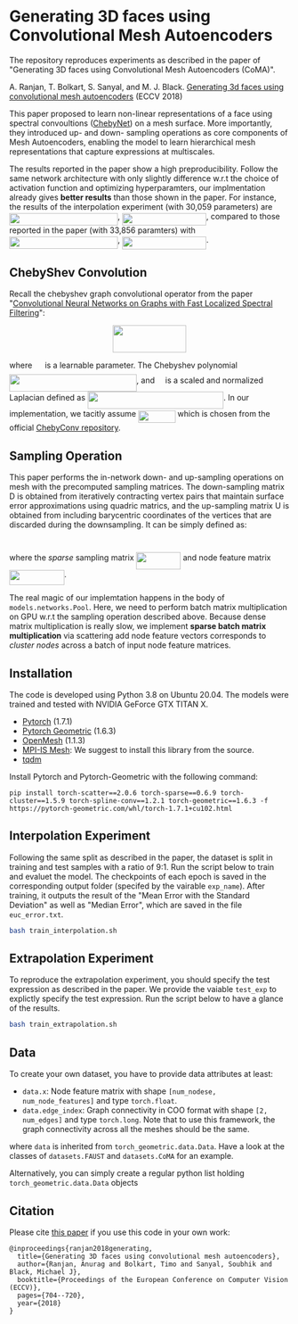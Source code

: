 
# Generating 3D faces using Convolutional Mesh Autoencoders

The repository reproduces experiments as described in the paper of "Generating 3D faces using Convolutional Mesh
Autoencoders (CoMA)".

A. Ranjan, T. Bolkart, S. Sanyal, and M. J. Black. [Generating 3d faces using convolutional mesh autoencoders](https://arxiv.org/abs/1807.10267) (ECCV 2018)

This paper proposed to learn non-linear representations of a face using spectral convoultions ([ChebyNet](https://arxiv.org/abs/1606.09375)) on a mesh surface. More importantly, they introduced up- and down- sampling operations as core components of Mesh Autoencoders, enabling the model to learn hierarchical mesh representations that capture expressions at multiscales.  

The results reported in the paper show a high preproducibility. Follow the same network architecture with only slightly difference w.r.t the choice of activation function and optimizing hyperparamters, our implmentation already gives **better results** than those shown in the paper. For instance, the results of the interpolation experiment (with 30,059 parameters) are <img src="svgs/befa881c50e2ef3fbd6e13a34d5b4f19.svg" align=middle width=194.967795pt height=22.381919999999983pt/>, <img src="svgs/06c33cc4b488a118711841b94d6b57f9.svg" align=middle width=151.319355pt height=22.745910000000016pt/>, compared to those reported in the paper (with 33,856 paramters) with <img src="svgs/821bfb70c189abe5923295ad516ade68.svg" align=middle width=194.967795pt height=22.381919999999983pt/>, <img src="svgs/db779979f43cb40665a81fc0b8dc7315.svg" align=middle width=151.319355pt height=22.745910000000016pt/>.

## ChebyShev Convolution
Recall the chebyshev graph convolutional operator from the paper "[Convolutional Neural Networks on Graphs with Fast Localized Spectral Filtering](https://arxiv.org/abs/1606.09375)":
<p align="center"><img src="svgs/c6170f565cc371df15e12c562f75ca3c.svg" align=middle width=132.60241499999998pt height=48.153435pt/></p>

where <img src="svgs/930dee0f33b066e9002f9c339d3d22d4.svg" align=middle width=14.927055000000001pt height=22.745910000000016pt/> is a learnable parameter. The Chebyshev polynomial <img src="svgs/8a1ae15af22fb8f3bc20c8e74486debc.svg" align=middle width=228.84559499999997pt height=31.056300000000004pt/>, and <img src="svgs/dc8dc5a2f03a5937263a8b1b75664767.svg" align=middle width=11.145420000000001pt height=31.056300000000004pt/> is a scaled and normalized Laplacian defined as <img src="svgs/51ea0560a4cd83df374dd27346764491.svg" align=middle width=244.76479500000002pt height=31.056300000000004pt/>. In our implementation, we tacitly assume <img src="svgs/8e52866581d9d98977475c483ebae6d5.svg" align=middle width=66.6831pt height=22.745910000000016pt/> which is chosen from the official [ChebyConv repository](https://github.com/mdeff/cnn_graph/blob/c4d2c75d1807a1d1189b84bd6f4a0aafca5b8c53/lib/models.py#L885).

## Sampling Operation
This paper performs the in-network down- and up-sampling operations on mesh with the precomputed sampling matrices. The down-sampling matrix D is obtained from iteratively contracting vertex pairs that maintain surface error approximations using quadric matrics, and the up-sampling matrix U is obtained from including barycentric coordinates of the vertices that are discarded during the downsampling. It can be simply defined as:
<p align="center"><img src="svgs/495643a79495f6d3ce50d4936365a15e.svg" align=middle width=77.33054999999999pt height=13.156093499999999pt/></p>

where the *sparse* sampling matrix <img src="svgs/9180e00e196978aa798f62467e585afa.svg" align=middle width=80.2329pt height=30.950700000000015pt/> and node feature matrix <img src="svgs/281195f9409164ae6087fe6f0131dcb6.svg" align=middle width=98.84704500000001pt height=27.598230000000008pt/>.

The real magic of our implemtation happens in the body of ``models.networks.Pool``.  Here, we need to perform batch matrix multiplication on GPU w.r.t the sampling operation described above. Because dense matrix multiplication is really slow, we implement **sparse batch matrix multiplication** via scattering add node feature vectors corresponds to *cluster nodes* across a batch of input node feature matrices.

## Installation
The code is developed using Python 3.8 on Ubuntu 20.04. The models were trained and tested with NVIDIA GeForce GTX TITAN X.
* [Pytorch](https://pytorch.org/) (1.7.1)
* [Pytorch Geometric](https://github.com/rusty1s/pytorch_geometric) (1.6.3)
* [OpenMesh](https://github.com/nmaxwell/OpenMesh-Python) (1.1.3)
* [MPI-IS Mesh](https://github.com/MPI-IS/mesh): We suggest to install this library from the source.
* [tqdm](https://github.com/tqdm/tqdm)

Install Pytorch and Pytorch-Geometric with the following command:
```
pip install torch-scatter==2.0.6 torch-sparse==0.6.9 torch-cluster==1.5.9 torch-spline-conv==1.2.1 torch-geometric==1.6.3 -f https://pytorch-geometric.com/whl/torch-1.7.1+cu102.html
```

## Interpolation Experiment
Following the same split as described in the paper, the dataset is split in training and test samples with a ratio of 9:1. Run the script below to train and evaluet the model. The checkpoints of each epoch is saved in the corresponding output folder (specifed by the vairable ``exp_name``).  After training, it outputs the result of the "Mean Error with the Standard Deviation" as well as "Median Error", which are saved in the file ``euc_error.txt``.
```bash
bash train_interpolation.sh
```

## Extrapolation Experiment
To reproduce the extrapolation experiment, you should specify the test expression as described in the paper. We provide the vaiable ``test_exp`` to explictly specify the test expression. Run the script below to have a glance of the results.
```bash
bash train_extrapolation.sh
```

## Data
To create your own dataset, you have to provide data attributes at least:
- `data.x`: Node feature matrix with shape `[num_nodese, num_node_features]` and type `torch.float`.
- `data.edge_index`: Graph connectivity in COO format with shape `[2, num_edges]` and type `torch.long`. Note that to use this framework, the graph connectivity across all the meshes should be the same.

where `data` is inherited from `torch_geometric.data.Data`. Have a look at the classes of `datasets.FAUST` and `datasets.CoMA` for an example.

Alternatively, you can simply create a regular python list holding `torch_geometric.data.Data` objects

## Citation
Please cite [this paper](https://arxiv.org/abs/1807.10267) if you use this code in your own work:
```
@inproceedings{ranjan2018generating,
  title={Generating 3D faces using convolutional mesh autoencoders},
  author={Ranjan, Anurag and Bolkart, Timo and Sanyal, Soubhik and Black, Michael J},
  booktitle={Proceedings of the European Conference on Computer Vision (ECCV)},
  pages={704--720},
  year={2018}
}
```
